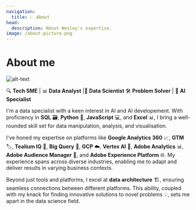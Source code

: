 ```yaml
---
navigation:
  title: ℹ️  About
head:
  description: About Wesley's expertise.
image: /about-picture.png
---
```



# About me

![alt-text](/about-picture.png)

🔍 **Tech SME** | 📊 **Data Analyst** |🧠 **Data Scientist**
🛠️ **Problem Solver** | 🤖 **AI Specialist**

I'm a data specialist with a keen interest in AI and AI developement. With proficiency in **SQL** 🗃️, **Python** 🐍, **JavaScript** 💻, and **Excel** 📊, I bring a well-rounded skill set for data manipulation, analysis, and visualisation.

I've honed my expertise on platforms like **Google Analytics 360** 📈, **GTM** 🏷️, **Tealium IQ** 🧠, **Big Query** 🏢, **GCP** ☁️, **Vertex AI** 🤖, **Adobe Analytics** 📊, **Adobe Audience Manager** 🎯, and **Adobe Experience Platform** 🌐. My experience spans across diverse industries, enabling me to adapt and deliver results in varying business contexts.

Beyond just tools and platforms, I excel at **data architecture** 🏗️, ensuring seamless connections between different platforms. This ability, coupled with my knack for finding innovative solutions to novel problems 💡, sets me apart in the data science field.




